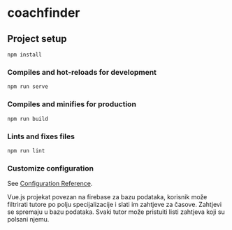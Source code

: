# coachfinder

## Project setup
```
npm install
```

### Compiles and hot-reloads for development
```
npm run serve
```

### Compiles and minifies for production
```
npm run build
```

### Lints and fixes files
```
npm run lint
```

### Customize configuration
See [Configuration Reference](https://cli.vuejs.org/config/).


Vue.js projekat povezan na firebase za bazu podataka, korisnik može filtrirati tutore po polju specijalizacije i slati im zahtjeve za časove. Zahtjevi se spremaju u bazu podataka.
Svaki tutor može pristuiti listi zahtjeva koji su polsani njemu.
